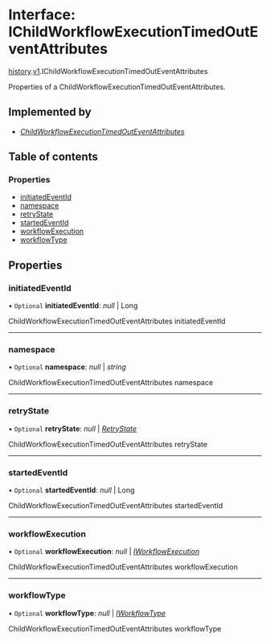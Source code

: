 # Interface: IChildWorkflowExecutionTimedOutEventAttributes

[history](../modules/proto.temporal.api.history.md).[v1](../modules/proto.temporal.api.history.v1.md).IChildWorkflowExecutionTimedOutEventAttributes

Properties of a ChildWorkflowExecutionTimedOutEventAttributes.

## Implemented by

* [*ChildWorkflowExecutionTimedOutEventAttributes*](../classes/proto.temporal.api.history.v1.childworkflowexecutiontimedouteventattributes.md)

## Table of contents

### Properties

- [initiatedEventId](proto.temporal.api.history.v1.ichildworkflowexecutiontimedouteventattributes.md#initiatedeventid)
- [namespace](proto.temporal.api.history.v1.ichildworkflowexecutiontimedouteventattributes.md#namespace)
- [retryState](proto.temporal.api.history.v1.ichildworkflowexecutiontimedouteventattributes.md#retrystate)
- [startedEventId](proto.temporal.api.history.v1.ichildworkflowexecutiontimedouteventattributes.md#startedeventid)
- [workflowExecution](proto.temporal.api.history.v1.ichildworkflowexecutiontimedouteventattributes.md#workflowexecution)
- [workflowType](proto.temporal.api.history.v1.ichildworkflowexecutiontimedouteventattributes.md#workflowtype)

## Properties

### initiatedEventId

• `Optional` **initiatedEventId**: *null* \| Long

ChildWorkflowExecutionTimedOutEventAttributes initiatedEventId

___

### namespace

• `Optional` **namespace**: *null* \| *string*

ChildWorkflowExecutionTimedOutEventAttributes namespace

___

### retryState

• `Optional` **retryState**: *null* \| [*RetryState*](../enums/proto.temporal.api.enums.v1.retrystate.md)

ChildWorkflowExecutionTimedOutEventAttributes retryState

___

### startedEventId

• `Optional` **startedEventId**: *null* \| Long

ChildWorkflowExecutionTimedOutEventAttributes startedEventId

___

### workflowExecution

• `Optional` **workflowExecution**: *null* \| [*IWorkflowExecution*](proto.temporal.api.common.v1.iworkflowexecution.md)

ChildWorkflowExecutionTimedOutEventAttributes workflowExecution

___

### workflowType

• `Optional` **workflowType**: *null* \| [*IWorkflowType*](proto.temporal.api.common.v1.iworkflowtype.md)

ChildWorkflowExecutionTimedOutEventAttributes workflowType
